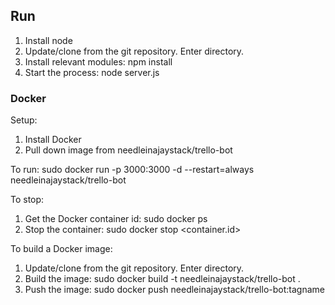 
## Run

1. Install node
2. Update/clone from the git repository. Enter directory.
3. Install relevant modules: npm install
4. Start the process: node server.js

### Docker

Setup:

1. Install Docker
2. Pull down image from needleinajaystack/trello-bot

To run:
  sudo docker run -p 3000:3000 -d --restart=always needleinajaystack/trello-bot

To stop:
1. Get the Docker container id: sudo docker ps
2. Stop the container: sudo docker stop <container.id>


To build a Docker image:

1. Update/clone from the git repository. Enter directory.
2. Build the image: sudo docker build -t needleinajaystack/trello-bot .
3. Push the image: sudo docker push needleinajaystack/trello-bot:tagname
